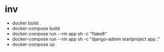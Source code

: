 # inv

- docker build .
- docker-compose build
- docker-compose run --rm app sh -c "flake8"
- docker-compose run --rm app sh -c "django-admin startproject app ."
- docker-compose up